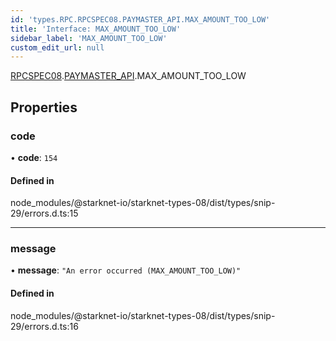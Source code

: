 ```yaml
---
id: 'types.RPC.RPCSPEC08.PAYMASTER_API.MAX_AMOUNT_TOO_LOW'
title: 'Interface: MAX_AMOUNT_TOO_LOW'
sidebar_label: 'MAX_AMOUNT_TOO_LOW'
custom_edit_url: null
---
```


[RPCSPEC08](../namespaces/types.RPC.RPCSPEC08.md).[PAYMASTER_API](../namespaces/types.RPC.RPCSPEC08.PAYMASTER_API.md).MAX_AMOUNT_TOO_LOW

## Properties

### code

• **code**: `154`

#### Defined in

node_modules/@starknet-io/starknet-types-08/dist/types/snip-29/errors.d.ts:15

---

### message

• **message**: `"An error occurred (MAX_AMOUNT_TOO_LOW)"`

#### Defined in

node_modules/@starknet-io/starknet-types-08/dist/types/snip-29/errors.d.ts:16
